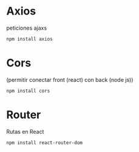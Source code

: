 

# Axios 
peticiones ajaxs
```
npm install axios
```

# Cors 
(permitir conectar front (react) con back (node js))
```
npm install cors
```

# Router 
Rutas en React
```
npm install react-router-dom
```
